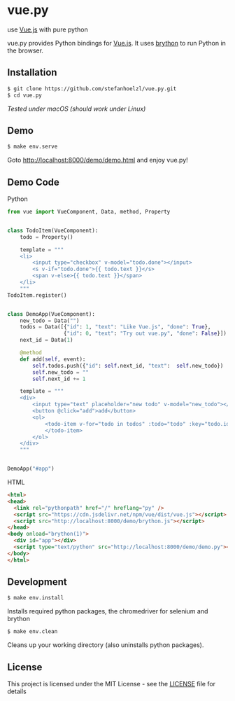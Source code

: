 # vue.py
use [Vue.js](https://www.vuejs.org) with pure python

vue.py provides Python bindings for [Vue.js](https://www.vuejs.org).
It uses [brython](https://github.com/brython-dev/brython) to run Python in the browser.


## Installation
```bash
$ git clone https://github.com/stefanhoelzl/vue.py.git
$ cd vue.py
```
_Tested under macOS (should work under Linux)_

## Demo
```bash
$ make env.serve
```
Goto [http://localhost:8000/demo/demo.html](http://localhost:8000/demo/demo.html) and enjoy vue.py!

## Demo Code
Python
```python
from vue import VueComponent, Data, method, Property


class TodoItem(VueComponent):
    todo = Property()

    template = """
    <li>
        <input type="checkbox" v-model="todo.done"></input>
        <s v-if="todo.done">{{ todo.text }}</s>
        <span v-else>{{ todo.text }}</span>
    </li>
    """
TodoItem.register()


class DemoApp(VueComponent):
    new_todo = Data("")
    todos = Data([{"id": 1, "text": "Like Vue.js", "done": True},
                  {"id": 0, "text": "Try out vue.py", "done": False}])
    next_id = Data(1)

    @method
    def add(self, event):
        self.todos.push({"id": self.next_id, "text":  self.new_todo})
        self.new_todo = ""
        self.next_id += 1

    template = """
    <div>
        <input type="text" placeholder="new todo" v-model="new_todo"></input>
        <button @click="add">add</button>
        <ol>
            <todo-item v-for="todo in todos" :todo="todo" :key="todo.id">
            </todo-item>
        </ol>
    </div>
    """


DemoApp("#app")

```
HTML
```html
<html>
<head>
  <link rel="pythonpath" href="/" hreflang="py" />
  <script src="https://cdn.jsdelivr.net/npm/vue/dist/vue.js"></script>
  <script src="http://localhost:8000/demo/brython.js"></script>
</head>
<body onload="brython(1)">
  <div id="app"></div>
  <script type="text/python" src="http://localhost:8000/demo/demo.py"></script>
</body>
</html>

```
## Development
```bash
$ make env.install
```
Installs required python packages, the chromedriver for selenium and brython

```bash
$ make env.clean
```
Cleans up your working directory (also uninstalls python packages).

## License
This project is licensed under the MIT License - see the [LICENSE](https://github.com/stefanhoelzl/fancy-dict/blob/master/LICENSE) file for details
